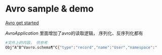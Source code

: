# Avro sample & demo

[Avro get started](https://avro.apache.org/docs/current/gettingstartedjava.html)

*AvroApplication* 里面增加了avro的读取逻辑， 序列化、反序列化都有

```bash
#文件上的内容， 供参考
Obj^A^B^Vavro.schema¶^C{"type":"record","name":"User","namespace":"    top.cuteworld.funny.avro.model","fields":[{"name":"name","type":"st    ring"},{"name":"favorite_number","type":["int","null"]},{"name":"fa    vorite_color","type":["string","null"]}]}^@ØÍ<90>×<96>)ÚI7Ý<83>ûÜ^E    2ç^FJ^LAlyssa^@<80>^D^B^FBen^@^N^@^Fred^NCharlie^B^@^HblueØÍ<90>×<9    6>)ÚI7Ý<83>ûÜ^E2ç
```